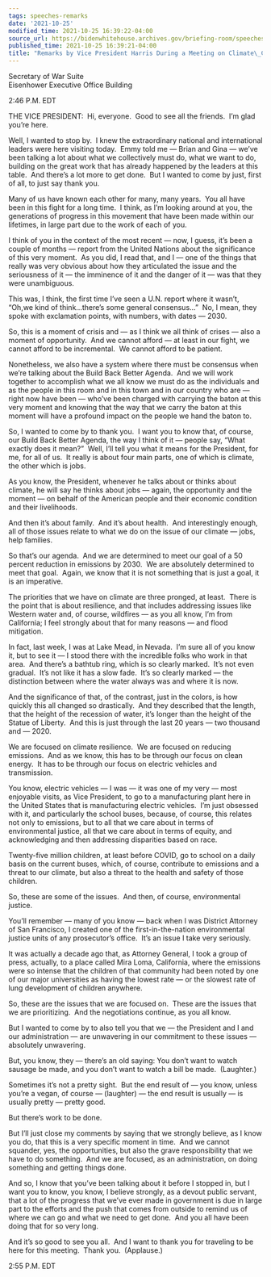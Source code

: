 ```yaml
---
tags: speeches-remarks
date: '2021-10-25'
modified_time: 2021-10-25 16:39:22-04:00
source_url: https://bidenwhitehouse.archives.gov/briefing-room/speeches-remarks/2021/10/25/remarks-by-vice-president-harris-during-a-meeting-on-climate-change/
published_time: 2021-10-25 16:39:21-04:00
title: "Remarks by Vice President Harris During a Meeting on Climate\_Change"
---
```

 
Secretary of War Suite  
Eisenhower Executive Office Building 

2:46 P.M. EDT  
  
THE VICE PRESIDENT:  Hi, everyone.  Good to see all the friends.  I’m
glad you’re here.  
  
Well, I wanted to stop by.  I knew the extraordinary national and
international leaders were here visiting today.  Emmy told me — Brian
and Gina — we’ve been talking a lot about what we collectively must do,
what we want to do, building on the great work that has already happened
by the leaders at this table.  And there’s a lot more to get done.  But
I wanted to come by just, first of all, to just say thank you.   
  
Many of us have known each other for many, many years.  You all have
been in this fight for a long time.  I think, as I’m looking around at
you, the generations of progress in this movement that have been made
within our lifetimes, in large part due to the work of each of you.   
  
I think of you in the context of the most recent — now, I guess, it’s
been a couple of months — report from the United Nations about the
significance of this very moment.  As you did, I read that, and I — one
of the things that really was very obvious about how they articulated
the issue and the seriousness of it — the imminence of it and the danger
of it — was that they were unambiguous.    
  
This was, I think, the first time I’ve seen a U.N. report where it
wasn’t, “Oh,we kind of think…there’s some general consensus…”  No, I
mean, they spoke with exclamation points, with numbers, with dates —
2030.   
  
So, this is a moment of crisis and — as I think we all think of crises —
also a moment of opportunity.  And we cannot afford — at least in our
fight, we cannot afford to be incremental.  We cannot afford to be
patient.   
  
Nonetheless, we also have a system where there must be consensus when
we’re talking about the Build Back Better Agenda.  And we will work
together to accomplish what we all know we must do as the individuals
and as the people in this room and in this town and in our country who
are — right now have been — who’ve been charged with carrying the baton
at this very moment and knowing that the way that we carry the baton at
this moment will have a profound impact on the people we hand the baton
to.   
  
So, I wanted to come by to thank you.  I want you to know that, of
course, our Build Back Better Agenda, the way I think of it — people
say, “What exactly does it mean?”  Well, I’ll tell you what it means for
the President, for me, for all of us.  It really is about four main
parts, one of which is climate, the other which is jobs.    
  
As you know, the President, whenever he talks about or thinks about
climate, he will say he thinks about jobs — again, the opportunity and
the moment — on behalf of the American people and their economic
condition and their livelihoods.    
  
And then it’s about family.  And it’s about health.  And interestingly
enough, all of those issues relate to what we do on the issue of our
climate — jobs, help families.    
  
So that’s our agenda.  And we are determined to meet our goal of a 50
percent reduction in emissions by 2030.  We are absolutely determined to
meet that goal.  Again, we know that it is not something that is just a
goal, it is an imperative.    
  
The priorities that we have on climate are three pronged, at least.
 There is the point that is about resilience, and that includes
addressing issues like Western water and, of course, wildfires — as you
all know, I’m from California; I feel strongly about that for many
reasons — and flood mitigation.    
  
In fact, last week, I was at Lake Mead, in Nevada.  I’m sure all of you
know it, but to see it — I stood there with the incredible folks who
work in that area.  And there’s a bathtub ring, which is so clearly
marked.  It’s not even gradual.  It’s not like it has a slow fade.  It’s
so clearly marked — the distinction between where the water always was
and where it is now.    
  
And the significance of that, of the contrast, just in the colors, is
how quickly this all changed so drastically.  And they described that
the length, that the height of the recession of water, it’s longer than
the height of the Statue of Liberty.  And this is just through the last
20 years — two thousand and — 2020.    
  
We are focused on climate resilience.  We are focused on reducing
emissions.  And as we know, this has to be through our focus on clean
energy.  It has to be through our focus on electric vehicles and
transmission.    
  
You know, electric vehicles — I was — it was one of my very — most
enjoyable visits, as Vice President, to go to a manufacturing plant here
in the United States that is manufacturing electric vehicles.  I’m just
obsessed with it, and particularly the school buses, because, of course,
this relates not only to emissions, but to all that we care about in
terms of environmental justice, all that we care about in terms of
equity, and acknowledging and then addressing disparities based on
race.  
  
Twenty-five million children, at least before COVID, go to school on a
daily basis on the current buses, which, of course, contribute to
emissions and a threat to our climate, but also a threat to the health
and safety of those children.  
  
So, these are some of the issues.  And then, of course, environmental
justice.  
  
You’ll remember — many of you know — back when I was District Attorney
of San Francisco, I created one of the first-in-the-nation environmental
justice units of any prosecutor’s office.  It’s an issue I take very
seriously.    
  
It was actually a decade ago that, as Attorney General, I took a group
of press, actually, to a place called Mira Loma, California, where the
emissions were so intense that the children of that community had been
noted by one of our major universities as having the lowest rate — or
the slowest rate of lung development of children anywhere.  
  
So, these are the issues that we are focused on.  These are the issues
that we are prioritizing.  And the negotiations continue, as you all
know.  
  
But I wanted to come by to also tell you that we — the President and I
and our administration — are unwavering in our commitment to these
issues — absolutely unwavering.  
  
But, you know, they — there’s an old saying: You don’t want to watch
sausage be made, and you don’t want to watch a bill be made.
 (Laughter.)  
  
Sometimes it’s not a pretty sight.  But the end result of — you know,
unless you’re a vegan, of course — (laughter) — the end result is
usually — is usually pretty — pretty good.    
  
But there’s work to be done.    
  
But I’ll just close my comments by saying that we strongly believe, as I
know you do, that this is a very specific moment in time.  And we cannot
squander, yes, the opportunities, but also the grave responsibility that
we have to do something.  And we are focused, as an administration, on
doing something and getting things done.    
  
And so, I know that you’ve been talking about it before I stopped in,
but I want you to know, you know, I believe strongly, as a devout public
servant, that a lot of the progress that we’ve ever made in government
is due in large part to the efforts and the push that comes from outside
to remind us of where we can go and what we need to get done.  And you
all have been doing that for so very long.    
  
And it’s so good to see you all.  And I want to thank you for traveling
to be here for this meeting.  Thank you.  (Applause.)   
  
2:55 P.M. EDT  
